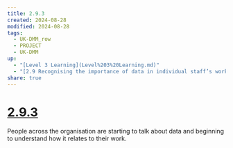```yaml
---
title: 2.9.3
created: 2024-08-28
modified: 2024-08-28
tags:
  - UK-DMM_row
  - PROJECT
  - UK-DMM
up:
  - "[Level 3 Learning](Level%203%20Learning.md)"
  - "[2.9 Recognising the importance of data in individual staff’s work](2.9%20Recognising%20the%20importance%20of%20data%20in%20individual%20staff%E2%80%99s%20work.md)"
share: true
---
```

# [2.9.3](2.9.3.md)

People across the organisation are starting to talk about data and beginning to understand how it relates to their work.
